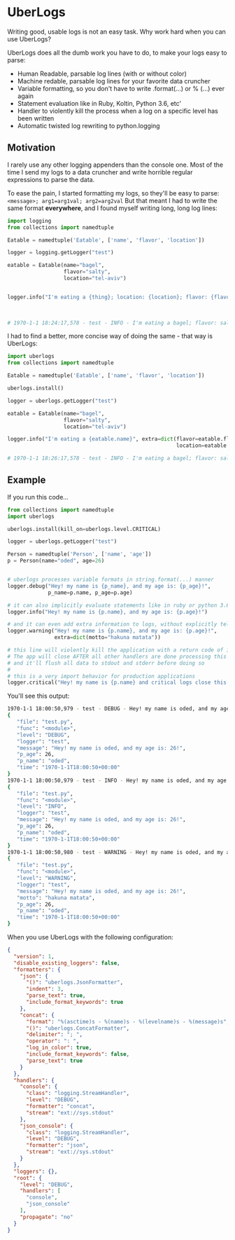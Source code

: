 # UberLogs

Writing good, usable logs is not an easy task. Why work hard when you can use UberLogs?

UberLogs does all the dumb work you have to do, to make your logs easy to parse:

- Human Readable, parsable log lines (with or without color)
- Machine redable, parsable log lines for your favorite data cruncher
- Variable formatting, so you don't have to write .format(...) or % (...) ever again
- Statement evaluation like in Ruby, Koltin, Python 3.6, etc'
- Handler to violently kill the process when a log on a specific level has been written
- Automatic twisted log rewriting to python.logging

## Motivation

I rarely use any other logging appenders than the console one. Most of the time I send my logs to a data cruncher and write horrible regular expressions to parse the data.

To ease the pain, I started formatting my logs, so they'll be easy to parse: `<message>; arg1=arg1val; arg2=arg2val` But that meant I had to write the same format **everywhere**, and I found myself writing long, long log lines:

```python
import logging
from collections import namedtuple

Eatable = namedtuple('Eatable', ['name', 'flavor', 'location'])

logger = logging.getLogger("test")

eatable = Eatable(name="bagel",
                  flavor="salty",
                  location="tel-aviv")


logger.info("I'm eating a {thing}; location: {location}; flavor: {flavor}".format(thing=eatable.name,
                                                                                  location=eatable.location,
                                                                                  flavor=eatable.flavor))

# 1970-1-1 18:24:17,578 - test - INFO - I'm eating a bagel; flavor: salty; location: tel-aviv
```

I had to find a better, more concise way of doing the same - that way is UberLogs:

```python
import uberlogs
from collections import namedtuple

Eatable = namedtuple('Eatable', ['name', 'flavor', 'location'])

uberlogs.install()

logger = uberlogs.getLogger("test")

eatable = Eatable(name="bagel",
                  flavor="salty",
                  location="tel-aviv")

logger.info("I'm eating a {eatable.name}", extra=dict(flavor=eatable.flavor,
                                                      location=eatable.location))

# 1970-1-1 18:26:17,578 - test - INFO - I'm eating a bagel; flavor: salty; location: tel-aviv
```

## Example

If you run this code...

```python
from collections import namedtuple
import uberlogs

uberlogs.install(kill_on=uberlogs.level.CRITICAL)

logger = uberlogs.getLogger("test")

Person = namedtuple('Person', ['name', 'age'])
p = Person(name="oded", age=26)


# uberlogs processes variable formats in string.format(...) manner
logger.debug("Hey! my name is {p_name}, and my age is: {p_age}!",
             p_name=p.name, p_age=p.age)

# it can also implicitly evaluate statements like in ruby or python 3.6  
logger.info("Hey! my name is {p.name}, and my age is: {p.age}!")

# and it can even add extra information to logs, without explicitly telling it to!
logger.warning("Hey! my name is {p.name}, and my age is: {p.age}!",
               extra=dict(motto="hakuna matata"))

# this line will violently kill the application with a return code of 1
# The app will close AFTER all other handlers are done processing this lines
# and it'll flush all data to stdout and stderr before doing so
#
# this is a very import behavior for production applications
logger.critical("Hey! my name is {p.name} and critical logs close this app!")
```

You'll see this output:

```bash
1970-1-1 18:00:50,979 - test - DEBUG - Hey! my name is oded, and my age is: 26!
{
   "file": "test.py",
   "func": "<module>",
   "level": "DEBUG",
   "logger": "test",
   "message": "Hey! my name is oded, and my age is: 26!",
   "p_age": 26,
   "p_name": "oded",
   "time": "1970-1-1T18:00:50+00:00"
}
1970-1-1 18:00:50,979 - test - INFO - Hey! my name is oded, and my age is: 26!
{
   "file": "test.py",
   "func": "<module>",
   "level": "INFO",
   "logger": "test",
   "message": "Hey! my name is oded, and my age is: 26!",
   "p_age": 26,
   "p_name": "oded",
   "time": "1970-1-1T18:00:50+00:00"
}
1970-1-1 18:00:50,980 - test - WARNING - Hey! my name is oded, and my age is: 26!; motto: hakuna matata
{
   "file": "test.py",
   "func": "<module>",
   "level": "WARNING",
   "logger": "test",
   "message": "Hey! my name is oded, and my age is: 26!",
   "motto": "hakuna matata",
   "p_age": 26,
   "p_name": "oded",
   "time": "1970-1-1T18:00:50+00:00"
}
```

When you use UberLogs with the following configuration:

```json
{
  "version": 1,
  "disable_existing_loggers": false,
  "formatters": {
    "json": {
      "()": "uberlogs.JsonFormatter",
      "indent": 3,
      "parse_text": true,
      "include_format_keywords": true
    },
    "concat": {
      "format": "%(asctime)s - %(name)s - %(levelname)s - %(message)s",
      "()": "uberlogs.ConcatFormatter",
      "delimiter": "; ",
      "operator": ": ",
      "log_in_color": true,
      "include_format_keywords": false,
      "parse_text": true
    }
  },
  "handlers": {
    "console": {
      "class": "logging.StreamHandler",
      "level": "DEBUG",
      "formatter": "concat",
      "stream": "ext://sys.stdout"
    },
    "json_console": {
      "class": "logging.StreamHandler",
      "level": "DEBUG",
      "formatter": "json",
      "stream": "ext://sys.stdout"
    }
  },
  "loggers": {},
  "root": {
    "level": "DEBUG",
    "handlers": [
      "console",
      "json_console"
    ],
    "propagate": "no"
  }
}
```
